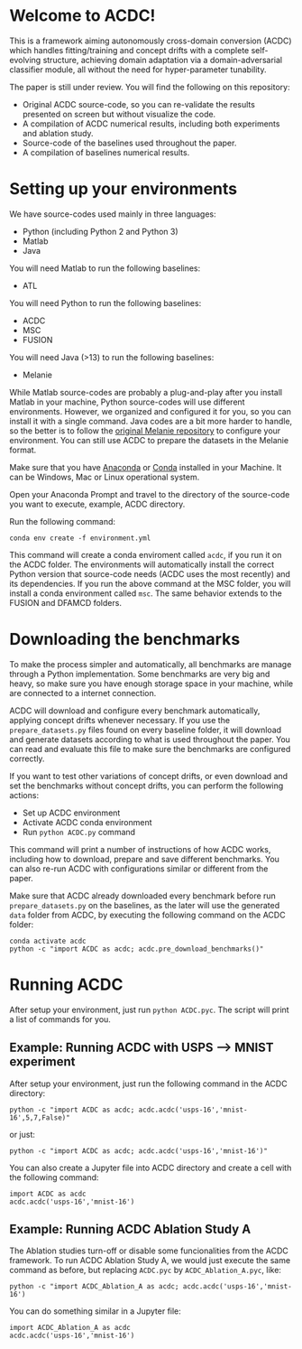 # Welcome to ACDC!

This is a framework aiming autonomously cross-domain conversion (ACDC) which handles fitting/training and concept drifts with a complete self-evolving structure, achieving domain adaptation via a domain-adversarial classifier module, all without the need for hyper-parameter tunability.

The paper is still under review. You will find the following on this repository:

- Original ACDC source-code, so you can re-validate the results presented on screen but without visualize the code.
- A compilation of ACDC numerical results, including both experiments and ablation study.
- Source-code of the baselines used throughout the paper.
- A compilation of baselines numerical results.


# Setting up your environments

We have source-codes used mainly in three languages:

- Python (including Python 2 and Python 3)
- Matlab
- Java

You will need Matlab to run the following baselines:

- ATL

You will need Python to run the following baselines:

- ACDC
- MSC
- FUSION

You will need Java (>13) to run the following baselines:

- Melanie


While Matlab source-codes are probably a plug-and-play after you install Matlab in your machine, Python source-codes will use different environments. However, we organized and configured it for you, so you can install it with a single command. Java codes are a bit more harder to handle, so the better is to follow the [original Melanie repository]([https://github.com/nino2222/Melanie]) to configure your environment. You can still use ACDC to prepare the datasets in the Melanie format.

Make sure that you have [Anaconda]([https://www.anaconda.com/](https://www.anaconda.com/)) or [Conda]([https://docs.conda.io/en/latest/miniconda.html](https://docs.conda.io/en/latest/miniconda.html)) installed in your Machine. It can be Windows, Mac or Linux operational system.

Open your Anaconda Prompt and travel to the directory of the source-code you want to execute, example, ACDC directory.

Run the following command:

```conda env create -f environment.yml```

This command will create a conda enviroment called `acdc`, if you run it on the ACDC folder. The environments will automatically install the correct Python version that source-code needs (ACDC uses the most recently) and its dependencies.
If you run the above command at the MSC folder, you will install a conda environment called `msc`. The same behavior extends to the FUSION and DFAMCD folders.

# Downloading the benchmarks
To make the process simpler and automatically, all benchmarks are manage through a Python implementation. Some benchmarks are very big and heavy, so make sure you have enough storage space in your machine, while are connected to a internet connection.

ACDC will download and configure every benchmark automatically, applying concept drifts whenever necessary. If you use the `prepare_datasets.py` files found on every baseline folder, it will download and generate datasets according to what is used throughout the paper. You can read and evaluate this file to make sure the benchmarks are configured correctly.

If you want to test other variations of concept drifts, or even download and set the benchmarks without concept drifts, you can perform the following actions:

- Set up ACDC environment
- Activate ACDC conda environment
- Run `python ACDC.py` command

This command will print a number of instructions of how ACDC works, including how to download, prepare and save different benchmarks. You can also re-run ACDC with configurations similar or different from the paper.

Make sure that ACDC already downloaded every benchmark before run `prepare_datasets.py` on the baselines, as the later will use the generated `data` folder from ACDC, by executing the following command on the ACDC folder:

```
conda activate acdc
python -c "import ACDC as acdc; acdc.pre_download_benchmarks()"
```

# Running ACDC
After setup your environment, just run `python ACDC.pyc`. The script will print a list of commands for you.

## Example: Running ACDC with USPS --> MNIST experiment

After setup your environment, just run the following command in the ACDC directory:

```
python -c "import ACDC as acdc; acdc.acdc('usps-16','mnist-16',5,7,False)" 
```

or just:

```
python -c "import ACDC as acdc; acdc.acdc('usps-16','mnist-16')"
```

You can also create a Jupyter file into ACDC directory and create a cell with the following command:
```
import ACDC as acdc
acdc.acdc('usps-16','mnist-16')
```

## Example: Running ACDC Ablation Study A

The Ablation studies turn-off or disable some funcionalities from the ACDC framework. To run ACDC Ablation Study A, we would just execute the same command as before, but replacing `ACDC.pyc` by `ACDC_Ablation_A.pyc`, like:

```
python -c "import ACDC_Ablation_A as acdc; acdc.acdc('usps-16','mnist-16')
```
You can do something similar in a Jupyter file:
```
import ACDC_Ablation_A as acdc
acdc.acdc('usps-16','mnist-16')
```
